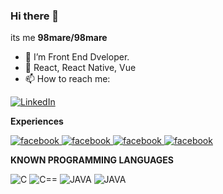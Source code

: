 ### Hi there 👋
its me **98mare/98mare** 
- 🔭 I’m Front End Dveloper.
- 🌱 React, React Native, Vue
- 📫 How to reach me: 
<a href="https://www.linkedin.com/in/suman-sunuwar-707372186/">
    <img src="https://img.shields.io/badge/LinkedIn-blue?style=for-the-badge&logo=linkedin&logoColor=white" alt="LinkedIn"/>
  </a>
  
  **Experiences** 
  
   <a href="">
    <img src="https://img.shields.io/badge/JavaScript-323330?style=for-the-badge&logo=javascript&logoColor=F7DF1E" alt="facebook"/>
   </a>
   <a href="">
    <img src="https://img.shields.io/badge/React-20232A?style=for-the-badge&logo=react&logoColor=61DAFB" alt="facebook"/>
   </a>
   <a href="">
    <img src="https://img.shields.io/badge/React_Native-20232A?style=for-the-badge&logo=react&logoColor=61DAFB" alt="facebook"/>
    </a>
   <a href="">
    <img src="https://img.shields.io/badge/Redux-593D88?style=for-the-badge&logo=redux&logoColor=white" alt="facebook"/>
   </a>
   
   **KNOWN PROGRAMMING LANGUAGES** 
   
   <img src="https://img.shields.io/badge/C-00599C?style=for-the-badge&logo=c&logoColor=white" alt="C"/> <img src="https://img.shields.io/badge/C%2B%2B-00599C?style=for-the-badge&logo=c%2B%2B&logoColor=white" alt="C=="/> <img src="https://img.shields.io/badge/Java-ED8B00?style=for-the-badge&logo=java&logoColor=white" alt="JAVA"/> <img src="https://img.shields.io/badge/PHP-777BB4?style=for-the-badge&logo=php&logoColor=white" alt="JAVA"/>
  
    
   


<!--
**98mare/98mare** is a ✨ _special_ ✨ repository because its `README.md` (this file) appears on your GitHub profile.

Here are some ideas to get you started:

- 🔭 I’m currently working on ...
- 🌱 I’m currently learning ...
- 👯 I’m looking to collaborate on ...
- 🤔 I’m looking for help with ...
- 💬 Ask me about ...
- 📫 How to reach me: ...
- 😄 Pronouns: ...
- ⚡ Fun fact: ...
-->
